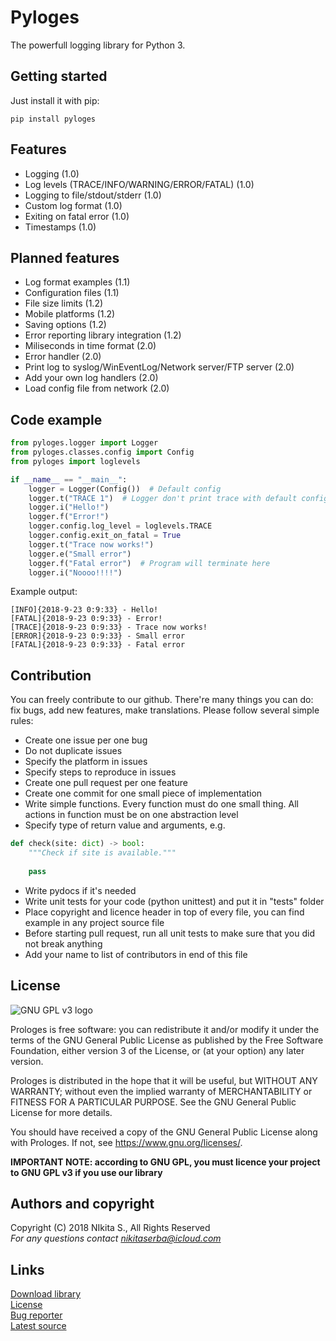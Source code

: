 # Pyloges
The powerfull logging library for Python 3.
## Getting started
Just install it with pip:
```
pip install pyloges
```
## Features
* Logging (1.0)
* Log levels (TRACE/INFO/WARNING/ERROR/FATAL) (1.0)
* Logging to file/stdout/stderr (1.0)
* Custom log format (1.0)
* Exiting on fatal error (1.0)
* Timestamps (1.0)
## Planned features
* Log format examples (1.1)
* Configuration files (1.1)
* File size limits (1.2)
* Mobile platforms (1.2)
* Saving options (1.2)
* Error reporting library integration (1.2)
* Miliseconds in time format (2.0)
* Error handler (2.0)
* Print log to syslog/WinEventLog/Network server/FTP server (2.0)
* Add your own log handlers (2.0)
* Load config file from network (2.0)
## Code example
```python
from pyloges.logger import Logger
from pyloges.classes.config import Config
from pyloges import loglevels

if __name__ == "__main__":
    logger = Logger(Config())  # Default config
    logger.t("TRACE 1")  # Logger don't print trace with default config
    logger.i("Hello!")
    logger.f("Error!")
    logger.config.log_level = loglevels.TRACE
    logger.config.exit_on_fatal = True
    logger.t("Trace now works!")
    logger.e("Small error")
    logger.f("Fatal error")  # Program will terminate here
    logger.i("Noooo!!!!")
```
Example output:
```
[INFO]{2018-9-23 0:9:33} - Hello!
[FATAL]{2018-9-23 0:9:33} - Error!
[TRACE]{2018-9-23 0:9:33} - Trace now works!
[ERROR]{2018-9-23 0:9:33} - Small error
[FATAL]{2018-9-23 0:9:33} - Fatal error
```
## Contribution
You can freely contribute to our github. There're many things you can do: fix bugs, add new features, make translations. Please follow several simple rules:
* Create one issue per one bug
* Do not duplicate issues
* Specify the platform in issues
* Specify steps to reproduce in issues
* Create one pull request per one feature
* Create one commit for one small piece of implementation
* Write simple functions. Every function must do one small thing. All actions in function must be on one abstraction level
* Specify type of return value and arguments, e.g.
```python 
def check(site: dict) -> bool:
    """Check if site is available."""
    
    pass
```
* Write pydocs if it's needed
* Write unit tests for your code (python unittest) and put it in "tests" folder
* Place copyright and licence header in top of every file, you can find example in any project source file
* Before starting pull request, run all unit tests to make sure that you did not break anything
* Add your name to list of contributors in end of this file
## License
![GNU GPL v3 logo](https://www.gnu.org/graphics/gplv3-127x51.png)

Prologes is free software: you can redistribute it and/or modify
it under the terms of the GNU General Public License as published by
the Free Software Foundation, either version 3 of the License, or
(at your option) any later version.

Prologes is distributed in the hope that it will be useful,
but WITHOUT ANY WARRANTY; without even the implied warranty of
MERCHANTABILITY or FITNESS FOR A PARTICULAR PURPOSE.  See the
GNU General Public License for more details.

You should have received a copy of the GNU General Public License
along with Prologes.  If not, see <https://www.gnu.org/licenses/>.

**IMPORTANT NOTE: according to GNU GPL, you must licence your project to GNU GPL v3 if you use our library**
## Authors and copyright
Copyright (C) 2018 NIkita S., All Rights Reserved<br>
*For any questions contact <nikitaserba@icloud.com><br>*
## Links
[Download library](https://github.com/Nekit10/pyloges/releases)<br>
[License](https://github.com/Nekit10/pyloges/blob/master/LICENSE)<br>
[Bug reporter](https://github.com/Nekit10/pyloges/issues)<br>
[Latest source](https://github.com/Nekit10/pyloges/tree/develop)<br>
